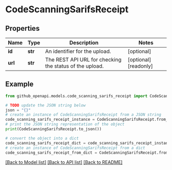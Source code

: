 # CodeScanningSarifsReceipt


## Properties

Name | Type | Description | Notes
------------ | ------------- | ------------- | -------------
**id** | **str** | An identifier for the upload. | [optional] 
**url** | **str** | The REST API URL for checking the status of the upload. | [optional] [readonly] 

## Example

```python
from github_openapi.models.code_scanning_sarifs_receipt import CodeScanningSarifsReceipt

# TODO update the JSON string below
json = "{}"
# create an instance of CodeScanningSarifsReceipt from a JSON string
code_scanning_sarifs_receipt_instance = CodeScanningSarifsReceipt.from_json(json)
# print the JSON string representation of the object
print(CodeScanningSarifsReceipt.to_json())

# convert the object into a dict
code_scanning_sarifs_receipt_dict = code_scanning_sarifs_receipt_instance.to_dict()
# create an instance of CodeScanningSarifsReceipt from a dict
code_scanning_sarifs_receipt_from_dict = CodeScanningSarifsReceipt.from_dict(code_scanning_sarifs_receipt_dict)
```
[[Back to Model list]](../README.md#documentation-for-models) [[Back to API list]](../README.md#documentation-for-api-endpoints) [[Back to README]](../README.md)


